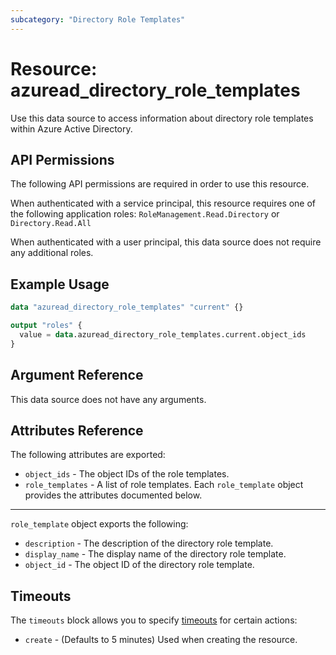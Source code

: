 ```yaml
---
subcategory: "Directory Role Templates"
---
```


# Resource: azuread_directory_role_templates

Use this data source to access information about directory role templates within Azure Active Directory.

## API Permissions

The following API permissions are required in order to use this resource.

When authenticated with a service principal, this resource requires one of the following application roles: `RoleManagement.Read.Directory` or `Directory.Read.All`

When authenticated with a user principal, this data source does not require any additional roles.

## Example Usage

```terraform
data "azuread_directory_role_templates" "current" {}

output "roles" {
  value = data.azuread_directory_role_templates.current.object_ids
}
```

## Argument Reference

This data source does not have any arguments.

## Attributes Reference

The following attributes are exported:

* `object_ids` - The object IDs of the role templates.
* `role_templates` - A list of role templates. Each `role_template` object provides the attributes documented below.

---

`role_template` object exports the following:

* `description` - The description of the directory role template.
* `display_name` - The display name of the directory role template.
* `object_id` - The object ID of the directory role template.

## Timeouts

The `timeouts` block allows you to specify [timeouts](https://www.terraform.io/language/resources/syntax#operation-timeouts) for certain actions:

* `create` - (Defaults to 5 minutes) Used when creating the resource.
